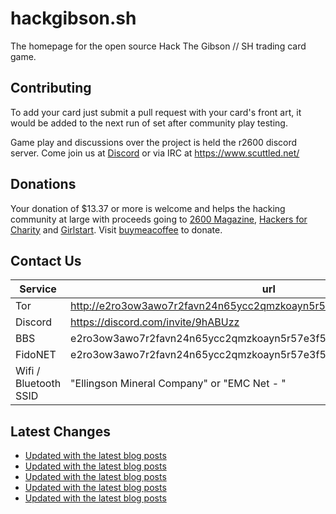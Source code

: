 # hackgibson.sh
The homepage for the open source Hack The Gibson // SH trading card game.


## Contributing

To add your card just submit a pull request with your card's front art, it would be added to the next run of set after community play testing.

Game play and discussions over the project is held the r2600 discord server. Come join us at [Discord](https://discord.com/invite/9hABUzz) or via IRC at https://www.scuttled.net/


## Donations

Your donation of $13.37 or more is welcome and helps the hacking community at large with proceeds going to [2600 Magazine](https://2600.com/), [Hackers for Charity](https://hackersforcharity.org) and [Girlstart](https://girlstart.org).  Visit [buymeacoffee](https://www.buymeacoffee.com/hackgibson.sh) to donate.


## Contact Us

Service | url
-|-
Tor | http://e2ro3ow3awo7r2favn24n65ycc2qmzkoayn5r57e3f56nvjwdcgg32ad.onion
Discord | https://discord.com/invite/9hABUzz
BBS | e2ro3ow3awo7r2favn24n65ycc2qmzkoayn5r57e3f56nvjwdcgg32ad.onion:23
FidoNET | e2ro3ow3awo7r2favn24n65ycc2qmzkoayn5r57e3f56nvjwdcgg32ad.onion:24554
Wifi / Bluetooth SSID | "Ellingson Mineral Company" or "EMC Net - <fidonet address>"

## Latest Changes
<!-- BLOG-POST-LIST:START -->
- [Updated with the latest blog posts](https://github.com/DFW2600/hackgibson.sh/commit/5394a3c9cfe63ef1fdea06308e68d0d98e7e7dcf)
- [Updated with the latest blog posts](https://github.com/DFW2600/hackgibson.sh/commit/f9b42d15322db7424f1f50e176de568560352832)
- [Updated with the latest blog posts](https://github.com/DFW2600/hackgibson.sh/commit/f0beb67ed898fd5cfe1ca1398d1a956dd7784998)
- [Updated with the latest blog posts](https://github.com/DFW2600/hackgibson.sh/commit/54d62b0f53189e8f795dc2de827fce7060490cbb)
- [Updated with the latest blog posts](https://github.com/DFW2600/hackgibson.sh/commit/e5a5d964d0742661e83fd34889be56a97834152e)
<!-- BLOG-POST-LIST:END -->
